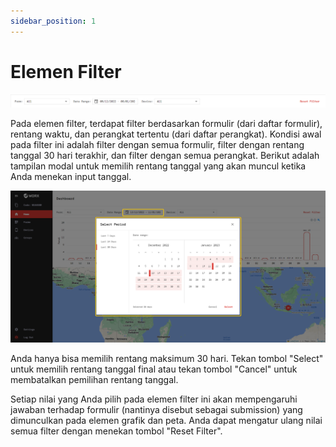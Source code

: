 ```yaml
---
sidebar_position: 1
---
```


# Elemen Filter

![](/img/screenshots/website-application-usage/home-page/the-filters-element/the-filters-element-1.png)

Pada elemen filter, terdapat filter berdasarkan formulir (dari daftar formulir), rentang waktu, dan perangkat tertentu (dari daftar perangkat). Kondisi awal pada filter ini adalah filter dengan semua formulir, filter dengan rentang tanggal 30 hari terakhir, dan filter dengan semua perangkat. Berikut adalah tampilan modal untuk memilih rentang tanggal yang akan muncul ketika Anda menekan input tanggal.

![](/img/screenshots/website-application-usage/home-page/the-filters-element/the-filters-element-2.png)

Anda hanya bisa memilih rentang maksimum 30 hari. Tekan tombol "Select" untuk memilih rentang tanggal final atau tekan tombol "Cancel" untuk membatalkan pemilihan rentang tanggal.

Setiap nilai yang Anda pilih pada elemen filter ini akan mempengaruhi jawaban terhadap formulir (nantinya disebut sebagai submission) yang dimunculkan pada elemen grafik dan peta. Anda dapat mengatur ulang nilai semua filter dengan menekan tombol "Reset Filter".
